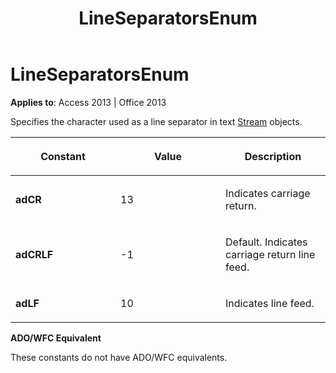 ﻿---
title: LineSeparatorsEnum
TOCTitle: LineSeparatorsEnum
ms:assetid: 3b0c58a8-1617-f9b1-c0c8-928580b2dade
ms:mtpsurl: https://msdn.microsoft.com/en-us/library/JJ249148(v=office.15)
ms:contentKeyID: 48544277
ms.date: 09/18/2015
mtps_version: v=office.15
---

# LineSeparatorsEnum


**Applies to**: Access 2013 | Office 2013

Specifies the character used as a line separator in text [Stream](stream-object-ado.md) objects.

<table>
<colgroup>
<col style="width: 33%" />
<col style="width: 33%" />
<col style="width: 33%" />
</colgroup>
<thead>
<tr class="header">
<th><p>Constant</p></th>
<th><p>Value</p></th>
<th><p>Description</p></th>
</tr>
</thead>
<tbody>
<tr class="odd">
<td><p><strong>adCR</strong></p></td>
<td><p>13</p></td>
<td><p>Indicates carriage return.</p></td>
</tr>
<tr class="even">
<td><p><strong>adCRLF</strong></p></td>
<td><p>-1</p></td>
<td><p>Default. Indicates carriage return line feed.</p></td>
</tr>
<tr class="odd">
<td><p><strong>adLF</strong></p></td>
<td><p>10</p></td>
<td><p>Indicates line feed.</p></td>
</tr>
</tbody>
</table>


**ADO/WFC Equivalent**

These constants do not have ADO/WFC equivalents.

